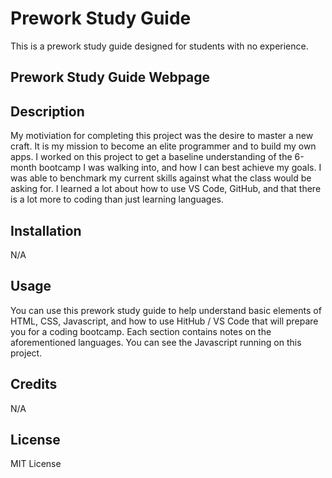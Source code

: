 # Prework Study Guide
This is a prework study guide designed for students with no experience.

## Prework Study Guide Webpage

## Description

My motiviation for completing this project was the desire to master a new craft. It is my mission to become an elite programmer and to build my own apps. I worked on this project to get a baseline understanding of the 6-month bootcamp I was walking into, and how I can best achieve my goals. I was able to benchmark my current skills against what the class would be asking for. I learned a lot about how to use VS Code, GitHub, and that there is a lot more to coding than just learning languages.

## Installation

N/A

## Usage

You can use this prework study guide to help understand basic elements of HTML, CSS, Javascript, and how to use HitHub / VS Code that will prepare you for a coding bootcamp. Each section contains notes on the aforementioned languages. You can see the Javascript running on this project.

## Credits

N/A

## License

MIT License